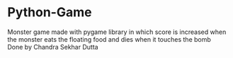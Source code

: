 # Python-Game
Monster game made with pygame library in which score is increased when the monster eats the floating food and dies when it touches the bomb
<br>
Done by Chandra Sekhar Dutta
